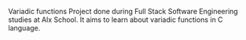 Variadic functions
Project done during Full Stack Software Engineering studies at Alx School. It aims to learn about variadic functions in C language.
